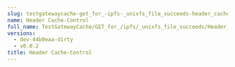 ```yaml
---
slug: testgatewaycache-get_for_-ipfs-_unixfs_file_succeeds-header_cache-control
name: Header Cache-Control
full_name: TestGatewayCache/GET_for_/ipfs/_unixfs_file_succeeds/Header_Cache-Control
versions:
  - dev-44b0eaa-dirty
  - v0.0.2
title: Header Cache-Control
---
```



